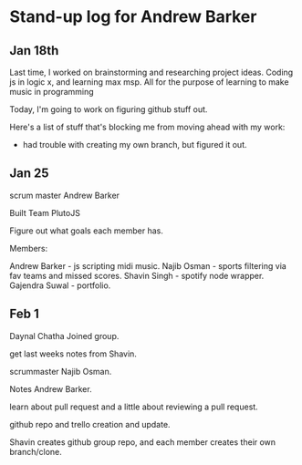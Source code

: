 # Stand-up log for Andrew Barker

## Jan 18th

Last time, I worked on brainstorming and researching project ideas. Coding js in logic x, 
and learning max msp. All for the purpose of learning to make music in programming

Today, I'm going to work on figuring github stuff out.

Here's a list of stuff that's blocking me from moving ahead with my work:

- had trouble with creating my own branch, but figured it out.

## Jan 25

scrum master Andrew Barker

Built Team PlutoJS

Figure out what goals each member has.

Members:

Andrew Barker - js scripting midi music.
Najib Osman - sports filtering via fav teams and missed scores.
Shavin Singh - spotify node wrapper.
Gajendra Suwal - portfolio.


## Feb 1

Daynal Chatha Joined group.

get last weeks notes from Shavin.

scrummaster Najib Osman.

Notes Andrew Barker.

learn about pull request and a little about reviewing a pull request.

github repo and trello creation and update.

Shavin creates github group repo, and each member creates their own branch/clone.




